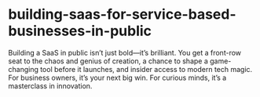 # building-saas-for-service-based-businesses-in-public
Building a SaaS in public isn’t just bold—it’s brilliant. You get a front-row seat to the chaos and genius of creation, a chance to shape a game-changing tool before it launches, and insider access to modern tech magic.  For business owners, it’s your next big win. For curious minds, it’s a masterclass in innovation. 
